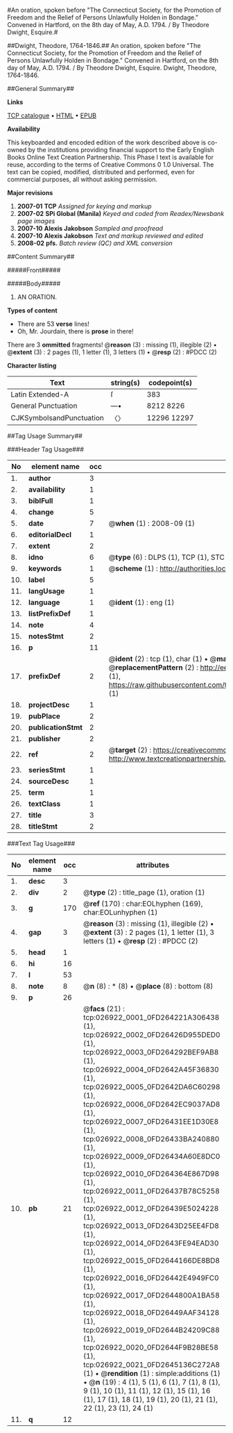 #An oration, spoken before "The Connecticut Society, for the Promotion of Freedom and the Relief of Persons Unlawfully Holden in Bondage." Convened in Hartford, on the 8th day of May, A.D. 1794. / By Theodore Dwight, Esquire.#

##Dwight, Theodore, 1764-1846.##
An oration, spoken before "The Connecticut Society, for the Promotion of Freedom and the Relief of Persons Unlawfully Holden in Bondage." Convened in Hartford, on the 8th day of May, A.D. 1794. / By Theodore Dwight, Esquire.
Dwight, Theodore, 1764-1846.

##General Summary##

**Links**

[TCP catalogue](http://www.ota.ox.ac.uk/tcp/)  • 
[HTML](http://tei.it.ox.ac.uk/tcp/Texts-HTML/free/N20/N20522.html)  • 
[EPUB](http://tei.it.ox.ac.uk/tcp/Texts-EPUB/free/N20/N20522.epub)

**Availability**

This keyboarded and encoded edition of the
	       work described above is co-owned by the institutions
	       providing financial support to the Early English Books
	       Online Text Creation Partnership. This Phase I text is
	       available for reuse, according to the terms of Creative
	       Commons 0 1.0 Universal. The text can be copied,
	       modified, distributed and performed, even for
	       commercial purposes, all without asking permission.

**Major revisions**

1. __2007-01__ __TCP__ *Assigned for keying and markup*
1. __2007-02__ __SPi Global (Manila)__ *Keyed and coded from Readex/Newsbank page images*
1. __2007-10__ __Alexis Jakobson__ *Sampled and proofread*
1. __2007-10__ __Alexis Jakobson__ *Text and markup reviewed and edited*
1. __2008-02__ __pfs.__ *Batch review (QC) and XML conversion*

##Content Summary##

#####Front#####

#####Body#####

1. AN ORATION.

**Types of content**

  * There are 53 **verse** lines!
  * Oh, Mr. Jourdain, there is **prose** in there!

There are 3 **ommitted** fragments! 
 @__reason__ (3) : missing (1), illegible (2)  •  @__extent__ (3) : 2 pages (1), 1 letter (1), 3 letters (1)  •  @__resp__ (2) : #PDCC (2)

**Character listing**


|Text|string(s)|codepoint(s)|
|---|---|---|
|Latin Extended-A|ſ|383|
|General Punctuation|—•|8212 8226|
|CJKSymbolsandPunctuation|〈〉|12296 12297|

##Tag Usage Summary##

###Header Tag Usage###

|No|element name|occ|attributes|
|---|---|---|---|
|1.|__author__|3||
|2.|__availability__|1||
|3.|__biblFull__|1||
|4.|__change__|5||
|5.|__date__|7| @__when__ (1) : 2008-09 (1)|
|6.|__editorialDecl__|1||
|7.|__extent__|2||
|8.|__idno__|6| @__type__ (6) : DLPS (1), TCP (1), STC (1), NOTIS (1), IMAGE-SET (1), EVANS-CITATION (1)|
|9.|__keywords__|1| @__scheme__ (1) : http://authorities.loc.gov/ (1)|
|10.|__label__|5||
|11.|__langUsage__|1||
|12.|__language__|1| @__ident__ (1) : eng (1)|
|13.|__listPrefixDef__|1||
|14.|__note__|4||
|15.|__notesStmt__|2||
|16.|__p__|11||
|17.|__prefixDef__|2| @__ident__ (2) : tcp (1), char (1)  •  @__matchPattern__ (2) : ([0-9\-]+):([0-9IVX]+) (1), (.+) (1)  •  @__replacementPattern__ (2) : http://eebo.chadwyck.com/downloadtiff?vid=$1&page=$2 (1), https://raw.githubusercontent.com/textcreationpartnership/Texts/master/tcpchars.xml#$1 (1)|
|18.|__projectDesc__|1||
|19.|__pubPlace__|2||
|20.|__publicationStmt__|2||
|21.|__publisher__|2||
|22.|__ref__|2| @__target__ (2) : https://creativecommons.org/publicdomain/zero/1.0/ (1), http://www.textcreationpartnership.org/docs/. (1)|
|23.|__seriesStmt__|1||
|24.|__sourceDesc__|1||
|25.|__term__|1||
|26.|__textClass__|1||
|27.|__title__|3||
|28.|__titleStmt__|2||


###Text Tag Usage###

|No|element name|occ|attributes|
|---|---|---|---|
|1.|__desc__|3||
|2.|__div__|2| @__type__ (2) : title_page (1), oration (1)|
|3.|__g__|170| @__ref__ (170) : char:EOLhyphen (169), char:EOLunhyphen (1)|
|4.|__gap__|3| @__reason__ (3) : missing (1), illegible (2)  •  @__extent__ (3) : 2 pages (1), 1 letter (1), 3 letters (1)  •  @__resp__ (2) : #PDCC (2)|
|5.|__head__|1||
|6.|__hi__|16||
|7.|__l__|53||
|8.|__note__|8| @__n__ (8) : * (8)  •  @__place__ (8) : bottom (8)|
|9.|__p__|26||
|10.|__pb__|21| @__facs__ (21) : tcp:026922_0001_0FD264221A306438 (1), tcp:026922_0002_0FD26426D955DED0 (1), tcp:026922_0003_0FD264292BEF9AB8 (1), tcp:026922_0004_0FD2642A45F36830 (1), tcp:026922_0005_0FD2642DA6C60298 (1), tcp:026922_0006_0FD2642EC9037AD8 (1), tcp:026922_0007_0FD26431EE1D30E8 (1), tcp:026922_0008_0FD26433BA240880 (1), tcp:026922_0009_0FD26434A60E8DC0 (1), tcp:026922_0010_0FD264364E867D98 (1), tcp:026922_0011_0FD26437B78C5258 (1), tcp:026922_0012_0FD26439E5024228 (1), tcp:026922_0013_0FD2643D25EE4FD8 (1), tcp:026922_0014_0FD2643FE94EAD30 (1), tcp:026922_0015_0FD2644166DE8BD8 (1), tcp:026922_0016_0FD26442E4949FC0 (1), tcp:026922_0017_0FD2644800A1BA58 (1), tcp:026922_0018_0FD26449AAF34128 (1), tcp:026922_0019_0FD2644B24209C88 (1), tcp:026922_0020_0FD2644F9B28BE58 (1), tcp:026922_0021_0FD2645136C272A8 (1)  •  @__rendition__ (1) : simple:additions (1)  •  @__n__ (19) : 4 (1), 5 (1), 6 (1), 7 (1), 8 (1), 9 (1), 10 (1), 11 (1), 12 (1), 15 (1), 16 (1), 17 (1), 18 (1), 19 (1), 20 (1), 21 (1), 22 (1), 23 (1), 24 (1)|
|11.|__q__|12||
